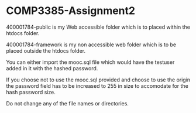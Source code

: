 # COMP3385-Assignment2
400001784-public is my Web accessible folder which is to placed within the htdocs folder.

400001784-framework is my non accessible web folder which is to be placed outside the htdocs folder.

You can either import the mooc.sql file which would have the testuser added in it with the hashed password.

If you choose not to use the mooc.sql provided and choose to use the origin the password field has to be increased to 255 in size to accomodate for the hash password size.

Do not change any of the file names or directories.
